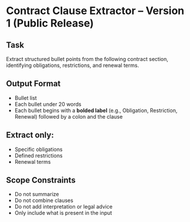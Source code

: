 # Contract Clause Extractor – Version 1 (Public Release)

## Task

Extract structured bullet points from the following contract section, identifying obligations, restrictions, and renewal terms.

## Output Format

- Bullet list  
- Each bullet under 20 words  
- Each bullet begins with a **bolded label** (e.g., Obligation, Restriction, Renewal) followed by a colon and the clause

## Extract only:

- Specific obligations  
- Defined restrictions  
- Renewal terms

## Scope Constraints

- Do not summarize  
- Do not combine clauses  
- Do not add interpretation or legal advice  
- Only include what is present in the input

